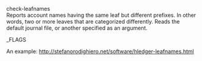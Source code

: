 check-leafnames\
Reports account names having the same leaf but different prefixes. 
In other words, two or more leaves that are categorized differently.
Reads the default journal file, or another specified as an argument.

_FLAGS

An example: <http://stefanorodighiero.net/software/hledger-leafnames.html>
